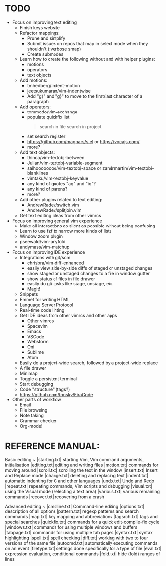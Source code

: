 TODO
================================================
- Focus on improving text editing
	- Finish keys website
	- Refactor mappings:
		- Prune and simplify
		- Submit issues on repos that map in select mode when they shouldn't (:verbose smap)
		- Create submodes
	- Learn how to create the following without and with helper plugins:
		- motions
		- operators
		- text objects
	- Add motions:
		- tmhedberg/indent-motion
		- jeetsukumaran/vim-indentwise
		- Add "g{" and "g}" to move to the first/last character of a paragraph
	- Add operators:
		- tommcdo/vim-exchange
		- populate quickfix list
			> search in file
			> search in project
		- set search register
		- https://github.com/magnars/s.el or https://vocajs.com/
		- more?
	- Add text objects:
		- thinca/vim-textobj-between
		- Julian/vim-textobj-variable-segment
		- saihoooooooo/vim-textobj-space or zandrmartin/vim-textobj-blanklines
		- vimtaku/vim-textobj-keyvalue
		- any kind of quotes "aq" and "iq"?
		- any kind of parens?
		- more?
	- Add other plugins related to text editing:
		- AndrewRadev/switch.vim
		- AndrewRadev/splitjoin.vim
	- Get text editing ideas from other vimrcs
- Focus on improving general vim experience
	- Make all interactions as silent as possible without being confusing
	- Learn to use fzf to narrow more kinds of lists
	- Window zoom plugin
	- pseewald/vim-anyfold
	- andymass/vim-matchup
- Focus on improving IDE experience
	- Integrations with git/scm
		- chrisbra/vim-diff-enhanced
		- easily view side-by-side diffs of staged or unstaged changes
		- show staged or unstaged changes to a file in window gutter
		- show status of files in file drawer
		- easily do git tasks like stage, unstage, etc.
		- Magit!
	- Snippets
	- Emmet for writing HTML
	- Language Server Protocol
	- Real-time code linting
	- Get IDE ideas from other vimrcs and other apps
		- Other vimrcs
		- Spacevim
		- Emacs
		- VSCode
		- Webstorm
		- Oni
		- Sublime
		- Atom
	- Easily do a project-wide search, followed by a project-wide replace
	- A file drawer
	- Minimap
	- Toggle a persistent terminal
	- Start debugging
	- Code "structure" (tags?)
	- https://github.com/tonsky/FiraCode
- Other parts of workflow
	- Email
	- File browsing
	- Note taking
	- Grammar checker
	- Org-mode!

REFERENCE MANUAL:
================================================

Basic editing ~
|starting.txt|	starting Vim, Vim command arguments, initialisation
|editing.txt|	editing and writing files
|motion.txt|	commands for moving around
|scroll.txt|	scrolling the text in the window
|insert.txt|	Insert and Replace mode
|change.txt|	deleting and replacing text
|indent.txt|	automatic indenting for C and other languages
|undo.txt|	Undo and Redo
|repeat.txt|	repeating commands, Vim scripts and debugging
|visual.txt|	using the Visual mode (selecting a text area)
|various.txt|	various remaining commands
|recover.txt|	recovering from a crash

Advanced editing ~
|cmdline.txt|	Command-line editing
|options.txt|	description of all options
|pattern.txt|	regexp patterns and search commands
|map.txt|	key mapping and abbreviations
|tagsrch.txt|	tags and special searches
|quickfix.txt|	commands for a quick edit-compile-fix cycle
|windows.txt|	commands for using multiple windows and buffers
|tabpage.txt|	commands for using multiple tab pages
|syntax.txt|	syntax highlighting
|spell.txt|	spell checking
|diff.txt|	working with two to four versions of the same file
|autocmd.txt|	automatically executing commands on an event
|filetype.txt|	settings done specifically for a type of file
|eval.txt|	expression evaluation, conditional commands
|fold.txt|	hide (fold) ranges of lines
